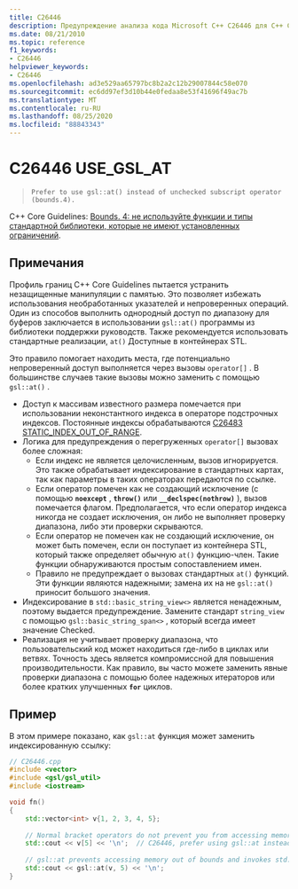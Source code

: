 ```yaml
---
title: C26446
description: Предупреждение анализа кода Microsoft C++ C26446 для C++ Core Guidelinesных границ вариантов. 4.
ms.date: 08/21/2010
ms.topic: reference
f1_keywords:
- C26446
helpviewer_keywords:
- C26446
ms.openlocfilehash: ad3e529aa65797bc8b2a2c12b29007844c58e070
ms.sourcegitcommit: ec6dd97ef3d10b44e0fedaa8e53f41696f49ac7b
ms.translationtype: MT
ms.contentlocale: ru-RU
ms.lasthandoff: 08/25/2020
ms.locfileid: "88843343"
---
```

# <a name="c26446-use_gsl_at"></a>C26446 USE_GSL_AT

> `Prefer to use gsl::at() instead of unchecked subscript operator (bounds.4).`

C++ Core Guidelines: [Bounds. 4: не используйте функции и типы стандартной библиотеки, которые не имеют установленных ограничений](https://github.com/isocpp/CppCoreGuidelines/blob/master/CppCoreGuidelines.md#probounds-bounds-safety-profile).

## <a name="remarks"></a>Примечания

Профиль границ C++ Core Guidelines пытается устранить незащищенные манипуляции с памятью. Это позволяет избежать использования необработанных указателей и непроверенных операций. Один из способов выполнить однородный доступ по диапазону для буферов заключается в использовании `gsl::at()` программы из библиотеки поддержки руководств. Также рекомендуется использовать стандартные реализации, `at()` Доступные в контейнерах STL.

Это правило помогает находить места, где потенциально непроверенный доступ выполняется через вызовы `operator[]` . В большинстве случаев такие вызовы можно заменить с помощью `gsl::at()` .

- Доступ к массивам известного размера помечается при использовании неконстантного индекса в операторе подстрочных индексов. Постоянные индексы обрабатываются [C26483 STATIC_INDEX_OUT_OF_RANGE](c26483.md).
- Логика для предупреждения о перегруженных `operator[]` вызовах более сложная:
  - Если индекс не является целочисленным, вызов игнорируется. Это также обрабатывает индексирование в стандартных картах, так как параметры в таких операторах передаются по ссылке.
  - Если оператор помечен как не создающий исключение (с помощью **`noexcept`** , **`throw()`** или **`__declspec(nothrow)`** ), вызов помечается флагом. Предполагается, что если оператор индекса никогда не создает исключения, он либо не выполняет проверку диапазона, либо эти проверки скрываются.
  - Если оператор не помечен как не создающий исключение, он может быть помечен, если он поступает из контейнера STL, который также определяет обычную `at()` функцию-член. Такие функции обнаруживаются простым сопоставлением имен.
  - Правило не предупреждает о вызовах стандартных `at()` функций. Эти функции являются надежными; замена их на не `gsl::at()` приносит большого значения.
- Индексирование в `std::basic_string_view<>` является ненадежным, поэтому выдается предупреждение. Замените стандарт `string_view` с помощью `gsl::basic_string_span<>` , который всегда имеет значение Checked.
- Реализация не учитывает проверку диапазона, что пользовательский код может находиться где-либо в циклах или ветвях. Точность здесь является компромиссной для повышения производительности. Как правило, вы часто можете заменить явные проверки диапазона с помощью более надежных итераторов или более кратких улучшенных **`for`** циклов.

## <a name="example"></a>Пример

В этом примере показано, как `gsl::at` функция может заменить индексированную ссылку:

```cpp
// C26446.cpp
#include <vector>
#include <gsl/gsl_util>
#include <iostream>

void fn()
{
    std::vector<int> v{1, 2, 3, 4, 5};
  
    // Normal bracket operators do not prevent you from accessing memory out of bounds.
    std::cout << v[5] << '\n';  // C26446, prefer using gsl::at instead of using operator[]. 
  
    // gsl::at prevents accessing memory out of bounds and invokes std::terminate on access.
    std::cout << gsl::at(v, 5) << '\n'; 
}
```

